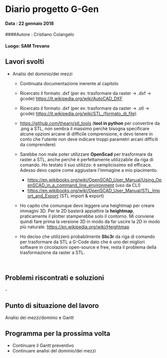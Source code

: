 # Diario progetto G-Gen

#### Data : 22 gennaio 2018

####Autore : Cristiano Colangelo

#### Luogo: SAM Trevano

## Lavori svolti

- Analisi del dominio/dei mezzi
  - Continuata documentazione inerente al capitolo

  - Ricercato il formato .dxf (per ev. trasformare da raster → .dxf → gcode) https://it.wikipedia.org/wiki/AutoCAD_DXF

  - Ricercato il formato .dxf (per ev. trasformare da raster → .stl → gcode) https://it.wikipedia.org/wiki/STL_(formato_di_file)

  - https://github.com/thearn/stl_tools (**tool in python** per convertire da .png a STL, non sembra il massimo perchè bisogna specificare alcune opzioni arcane di difficile comprensione, e devo tenere in conto che l'utente non deve indicare troppi parametri arcani difficili da comprendere)

  - Sarebbe non male poter utilizzare **OpenScad** per trasformare da raster a STL, anche perchè è perfettamente utilizzabile da riga di comando. Ho testato il suo utilizzo: è semplicissimo ed efficace.  Adesso devo capire come aggiustare l'immagine a mio piacimento.

    - https://en.wikibooks.org/wiki/OpenSCAD_User_Manual/Using_OpenSCAD_in_a_command_line_environment (uso da CLI) 
    - https://en.wikibooks.org/wiki/OpenSCAD_User_Manual/STL_Import_and_Export (STL import & export)

  - Ho capito che comunque devo leggere una heightmap per creare immagini 3D. Per le 2D basterà appiattire la **heightmap**, praticamente il plotter stamperebbe solo il contorno. Mi conviene quindi fare prima la versione 3D in modo da far uscire la 2D in modo più naturale.
    https://en.wikipedia.org/wiki/Heightmap

  - Ho deciso che utilizzerò probabilmente **Slic3r** da riga di comando per trasformare da STL a G-Code dato che è uno dei migliori software in circolazioni open-source e free, resta il problema della trasformazione da raster a STL.

    ​

## Problemi riscontrati e soluzioni

\-

## Punto di situazione del lavoro

Analisi dei mezzi/dominio e Gantt

## Programma per la prossima volta

- Continuare il Gantt preventivo
- Continuare analisi del dominio/dei mezzi